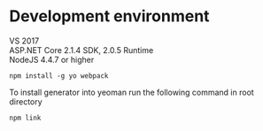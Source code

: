 # Development environment

VS 2017    
ASP.NET Core 2.1.4 SDK, 2.0.5 Runtime    
NodeJS 4.4.7 or higher

```
npm install -g yo webpack
```

To install generator into yeoman run the following command in root directory
```
npm link
```

